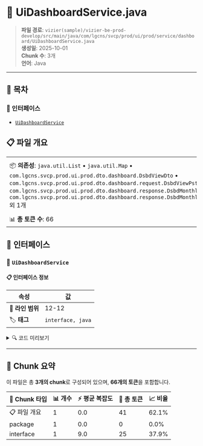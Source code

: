 # 📄 UiDashboardService.java

> **파일 경로**: `vizier(sample)/vizier-be-prod-develop/src/main/java/com/lgcns/svcp/prod/ui/prod/service/dashboard/UiDashboardService.java`  
> **생성일**: 2025-10-01  
> **Chunk 수**: 3개  
> **언어**: Java
---

## 📑 목차

### 🔌 인터페이스
- [`UiDashboardService`](#interface-uidashboardservice)


## 📋 파일 개요

| | |
|--|--|
| 📦 **의존성**: `java.util.List` • `java.util.Map` • `com.lgcns.svcp.prod.ui.prod.dto.dashboard.DsbdViewDto` • `com.lgcns.svcp.prod.ui.prod.dto.dashboard.request.DsbdViewPstRequest` • `com.lgcns.svcp.prod.ui.prod.dto.dashboard.response.DsbdMonthlyOfferResponse` • `com.lgcns.svcp.prod.ui.prod.dto.dashboard.response.DsbdMonthlyUserGroupOfferResponse` 외 1개 | ⚡ **총 복잡도**: 9 |
| 📊 **총 토큰 수**: 66 |  |




## 🔌 인터페이스

### <a id="interface-uidashboardservice"></a>🔌 `UiDashboardService`


#### 📋 인터페이스 정보

| 속성 | 값 |
|------|----|
| 📍 **라인 범위** | 12-12 |
| 🏷️ **태그** | `interface, java` |
<details>
<summary>🔍 코드 미리보기</summary>

```java
public interface UiDashboardService {
	Map<String, Object> initData(String userId);
	DsbdViewDto findViewByUuid(String dsbdViewUuid);
	void saveListView(List<DsbdViewPstRequest> requests);
	ItemVolumeRespone getItemsVolume();
	Map<String, List<DsbdMonthlyUserGroupOfferResponse>> getMonthlyReportAboutUsers();
	Map<String, List<DsbdMonthlyOfferResponse>> getMonthlyReportAboutItems();
	List<String> getOfferType();
}...
```

**Chunk 정보**
- 🆔 **ID**: `8a85e5a42e3f`
- 📊 **토큰**: 25

</details>

---




## 🧩 Chunk 요약

이 파일은 총 **3개의 chunk**로 구성되어 있으며, **66개의 토큰**을 포함합니다.

| 🧩 Chunk 타입 | 📊 개수 | ⚡ 평균 복잡도 | 📝 총 토큰 | 📈 비율 |
|---------------|--------|-------------|----------|--------|
| 📋 파일 개요 | 1 | 0.0 | 41 | 62.1% |
| package | 1 | 0.0 | 0 | 0.0% |
| interface | 1 | 9.0 | 25 | 37.9% |

